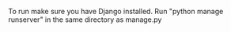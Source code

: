 To run make sure you have Django installed. Run "python manage runserver" in the same directory as manage.py
